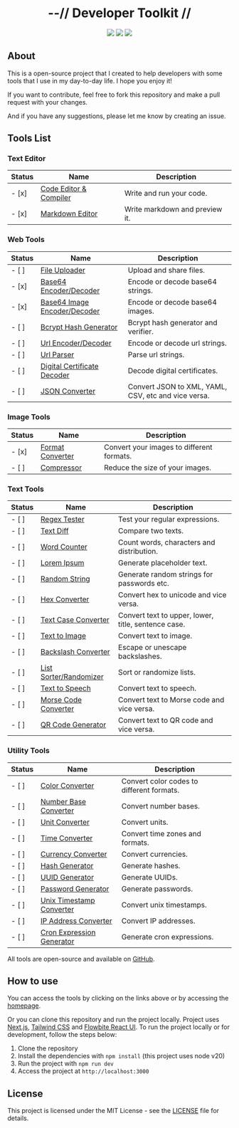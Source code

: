 <div align="center">
    <h1>--// Developer Toolkit //</h1>
    <img src="https://img.shields.io/github/last-commit/klpod221/devtoolkit?style=for-the-badge&color=ffb4a2&labelColor=201a19">
    <img src="https://img.shields.io/github/stars/klpod221/devtoolkit?style=for-the-badge&color=e6c419&labelColor=1d1b16">
    <img src="https://img.shields.io/github/repo-size/klpod221/devtoolkit?style=for-the-badge&color=a8c7ff&labelColor=1a1b1f">
</div>

## About

This is a open-source project that I created to help developers with some tools that I use in my day-to-day life. I hope you enjoy it!

If you want to contribute, feel free to fork this repository and make a pull request with your changes.

And if you have any suggestions, please let me know by creating an issue.

## Tools List

### Text Editor

| Status | Name                                                                 | Description                    |
| ------ | -------------------------------------------------------------------- | ------------------------------ |
| - [x]  | [Code Editor & Compiler](https://devtools.klpod221.site/editor/code) | Write and run your code.       |
| - [x]  | [Markdown Editor](https://devtools.klpod221.site/editor/markdown)    | Write markdown and preview it. |

### Web Tools

| Status | Name                                                                            | Description                                         |
| ------ | ------------------------------------------------------------------------------- | --------------------------------------------------- |
| - [ ]  | [File Uploader](https://devtools.klpod221.site/web/uploader)                    | Upload and share files.                             |
| - [x]  | [Base64 Encoder/Decoder](https://devtools.klpod221.site/web/base64)             | Encode or decode base64 strings.                    |
| - [x]  | [Base64 Image Encoder/Decoder](https://devtools.klpod221.site/web/base64-image) | Encode or decode base64 images.                     |
| - [ ]  | [Bcrypt Hash Generator](https://devtools.klpod221.site/web/bcrypt)              | Bcrypt hash generator and verifier.                 |
| - [ ]  | [Url Encoder/Decoder](https://devtools.klpod221.site/web/url)                   | Encode or decode url strings.                       |
| - [ ]  | [Url Parser](https://devtools.klpod221.site/web/url-parser)                     | Parse url strings.                                  |
| - [ ]  | [Digital Certificate Decoder](https://devtools.klpod221.site/web/certificate)   | Decode digital certificates.                        |
| - [ ]  | [JSON Converter](https://devtools.klpod221.site/web/json)                       | Convert JSON to XML, YAML, CSV, etc and vice versa. |

### Image Tools

| Status | Name                                                               | Description                               |
| ------ | ------------------------------------------------------------------ | ----------------------------------------- |
| - [x]  | [Format Converter](https://devtools.klpod221.site/image/converter) | Convert your images to different formats. |
| - [ ]  | [Compressor](https://devtools.klpod221.site/image/compressor)      | Reduce the size of your images.           |

### Text Tools

| Status | Name                                                                 | Description                                         |
| ------ | -------------------------------------------------------------------- | --------------------------------------------------- |
| - [ ]  | [Regex Tester](https://devtools.klpod221.site/text/regex)            | Test your regular expressions.                      |
| - [ ]  | [Text Diff](https://devtools.klpod221.site/text/diff)                | Compare two texts.                                  |
| - [ ]  | [Word Counter](https://devtools.klpod221.site/text/counter)          | Count words, characters and distribution.           |
| - [ ]  | [Lorem Ipsum](https://devtools.klpod221.site/text/lorem-ipsum)       | Generate placeholder text.                          |
| - [ ]  | [Random String](https://devtools.klpod221.site/text/random)          | Generate random strings for passwords etc.          |
| - [ ]  | [Hex Converter](https://devtools.klpod221.site/text/hex)             | Convert hex to unicode and vice versa.              |
| - [ ]  | [Text Case Converter](https://devtools.klpod221.site/text/case)      | Convert text to upper, lower, title, sentence case. |
| - [ ]  | [Text to Image](https://devtools.klpod221.site/text/to-image)        | Convert text to image.                              |
| - [ ]  | [Backslash Converter](https://devtools.klpod221.site/text/backslash) | Escape or unescape backslashes.                     |
| - [ ]  | [List Sorter/Randomizer](https://devtools.klpod221.site/text/sort)   | Sort or randomize lists.                            |
| - [ ]  | [Text to Speech](https://devtools.klpod221.site/text/speech)         | Convert text to speech.                             |
| - [ ]  | [Morse Code Converter](https://devtools.klpod221.site/text/morse)    | Convert text to Morse code and vice versa.          |
| - [ ]  | [QR Code Generator](https://devtools.klpod221.site/text/qr-code)     | Convert text to QR code and vice versa.             |

### Utility Tools

| Status | Name                                                                         | Description                               |
| ------ | ---------------------------------------------------------------------------- | ----------------------------------------- |
| - [ ]  | [Color Converter](https://devtools.klpod221.site/utility/color)              | Convert color codes to different formats. |
| - [ ]  | [Number Base Converter](https://devtools.klpod221.site/utility/number)       | Convert number bases.                     |
| - [ ]  | [Unit Converter](https://devtools.klpod221.site/utility/unit)                | Convert units.                            |
| - [ ]  | [Time Converter](https://devtools.klpod221.site/utility/time)                | Convert time zones and formats.           |
| - [ ]  | [Currency Converter](https://devtools.klpod221.site/utility/currency)        | Convert currencies.                       |
| - [ ]  | [Hash Generator](https://devtools.klpod221.site/utility/hash)                | Generate hashes.                          |
| - [ ]  | [UUID Generator](https://devtools.klpod221.site/utility/uuid)                | Generate UUIDs.                           |
| - [ ]  | [Password Generator](https://devtools.klpod221.site/utility/password)        | Generate passwords.                       |
| - [ ]  | [Unix Timestamp Converter](https://devtools.klpod221.site/utility/timestamp) | Convert unix timestamps.                  |
| - [ ]  | [IP Address Converter](https://devtools.klpod221.site/utility/ip)            | Convert IP addresses.                     |
| - [ ]  | [Cron Expression Generator](https://devtools.klpod221.site/utility/cron)     | Generate cron expressions.                |

All tools are open-source and available on [GitHub](https://github.com/klpod221/devtoolkit).

## How to use

You can access the tools by clicking on the links above or by accessing the [homepage](https://klpod221.github.io/devtoolkit).

Or you can clone this repository and run the project locally. Project uses [Next.js](https://nextjs.org/), [Tailwind CSS](https://tailwindcss.com/) and [Flowbite React UI](https://flowbite-react.com/). To run the project locally or for development, follow the steps below:

1. Clone the repository
2. Install the dependencies with `npm install` (this project uses node v20)
3. Run the project with `npm run dev`
4. Access the project at `http://localhost:3000`

## License

This project is licensed under the MIT License - see the [LICENSE](./LICENSE) file for details.
